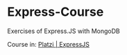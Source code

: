 # Express-Course
Exercises of Express.JS with MongoDB

Course in:
[Platzi | ExpressJS](https://platzi.com/clases/express-js/)
